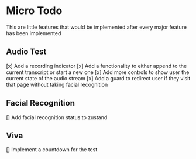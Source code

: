 # Micro Todo
This are little features that would be implemented after every major feature has been implemented

## Audio Test
[x] Add a recording indicator
[x] Add a functionality to either append to the current transcript or start a new one
[x] Add more controls to show user the current state of the audio stream
[x] Add a guard to redirect user if they visit that page without taking facial recognition

## Facial Recognition
[] Add facial recognition status to zustand

## Viva
[] Implement a countdown for the test